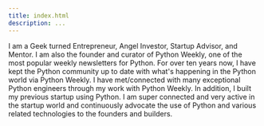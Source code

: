 ```yaml
---
title: index.html
description: ...
---
```


I am a Geek turned Entrepreneur, Angel Investor, Startup Advisor, and Mentor. I am also the founder and curator of Python Weekly, one of the most popular weekly newsletters for Python. For over ten years now, I have kept the Python community up to date with what's happening in the Python world via Python Weekly. I have met/connected with many exceptional Python engineers through my work with Python Weekly. In addition, I built my previous startup using Python. I am super connected and very active in the startup world and continuously advocate the use of Python and various related technologies to the founders and builders.


